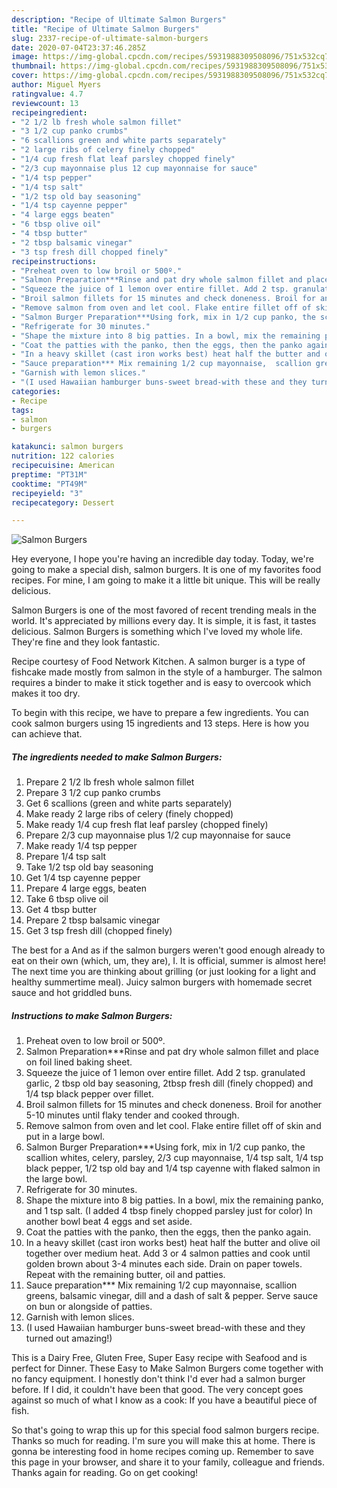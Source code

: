 ```yaml
---
description: "Recipe of Ultimate Salmon Burgers"
title: "Recipe of Ultimate Salmon Burgers"
slug: 2337-recipe-of-ultimate-salmon-burgers
date: 2020-07-04T23:37:46.285Z
image: https://img-global.cpcdn.com/recipes/5931988309508096/751x532cq70/salmon-burgers-recipe-main-photo.jpg
thumbnail: https://img-global.cpcdn.com/recipes/5931988309508096/751x532cq70/salmon-burgers-recipe-main-photo.jpg
cover: https://img-global.cpcdn.com/recipes/5931988309508096/751x532cq70/salmon-burgers-recipe-main-photo.jpg
author: Miguel Myers
ratingvalue: 4.7
reviewcount: 13
recipeingredient:
- "2 1/2 lb fresh whole salmon fillet"
- "3 1/2 cup panko crumbs"
- "6 scallions green and white parts separately"
- "2 large ribs of celery finely chopped"
- "1/4 cup fresh flat leaf parsley chopped finely"
- "2/3 cup mayonnaise plus 12 cup mayonnaise for sauce"
- "1/4 tsp pepper"
- "1/4 tsp salt"
- "1/2 tsp old bay seasoning"
- "1/4 tsp cayenne pepper"
- "4 large eggs beaten"
- "6 tbsp olive oil"
- "4 tbsp butter"
- "2 tbsp balsamic vinegar"
- "3 tsp fresh dill chopped finely"
recipeinstructions:
- "Preheat oven to low broil or 500º."
- "Salmon Preparation***Rinse and pat dry whole salmon fillet and place on foil lined baking sheet."
- "Squeeze the juice of 1 lemon over entire fillet. Add 2 tsp. granulated garlic, 2 tbsp old bay seasoning, 2tbsp fresh dill (finely chopped) and 1/4 tsp black pepper over fillet."
- "Broil salmon fillets for 15 minutes and check doneness. Broil for another 5-10 minutes until flaky tender and cooked through."
- "Remove salmon from oven and let cool. Flake entire fillet off of skin and put in a large bowl."
- "Salmon Burger Preparation***Using fork, mix in 1/2 cup panko, the scallion whites, celery, parsley, 2/3 cup mayonnaise,  1/4 tsp salt, 1/4 tsp black pepper, 1/2 tsp old bay and 1/4 tsp cayenne with flaked salmon in the large bowl."
- "Refrigerate for 30 minutes."
- "Shape the mixture into 8 big patties. In a bowl, mix the remaining panko, and 1 tsp salt. (I added 4 tbsp finely chopped parsley just for color) In another bowl beat 4 eggs and set aside."
- "Coat the patties with the panko, then the eggs, then the panko again."
- "In a heavy skillet (cast iron works best) heat half the butter and olive oil together over medium heat. Add 3 or 4 salmon patties and cook until golden brown about 3-4 minutes each side. Drain on paper towels. Repeat with the remaining butter, oil and patties."
- "Sauce preparation*** Mix remaining 1/2 cup mayonnaise,  scallion greens, balsamic vinegar, dill and a dash of salt &amp; pepper. Serve sauce on bun or alongside of patties."
- "Garnish with lemon slices."
- "(I used Hawaiian hamburger buns-sweet bread-with these and they turned out amazing!)"
categories:
- Recipe
tags:
- salmon
- burgers

katakunci: salmon burgers 
nutrition: 122 calories
recipecuisine: American
preptime: "PT31M"
cooktime: "PT49M"
recipeyield: "3"
recipecategory: Dessert

---
```



![Salmon Burgers](https://img-global.cpcdn.com/recipes/5931988309508096/751x532cq70/salmon-burgers-recipe-main-photo.jpg)

Hey everyone, I hope you're having an incredible day today. Today, we're going to make a special dish, salmon burgers. It is one of my favorites food recipes. For mine, I am going to make it a little bit unique. This will be really delicious.

Salmon Burgers is one of the most favored of recent trending meals in the world. It's appreciated by millions every day. It is simple, it is fast, it tastes delicious. Salmon Burgers is something which I've loved my whole life. They're fine and they look fantastic.

Recipe courtesy of Food Network Kitchen. A salmon burger is a type of fishcake made mostly from salmon in the style of a hamburger. The salmon requires a binder to make it stick together and is easy to overcook which makes it too dry.


To begin with this recipe, we have to prepare a few ingredients. You can cook salmon burgers using 15 ingredients and 13 steps. Here is how you can achieve that.

<!--inarticleads1-->

##### The ingredients needed to make Salmon Burgers:

1. Prepare 2 1/2 lb fresh whole salmon fillet
1. Prepare 3 1/2 cup panko crumbs
1. Get 6 scallions (green and white parts separately)
1. Make ready 2 large ribs of celery (finely chopped)
1. Make ready 1/4 cup fresh flat leaf parsley (chopped finely)
1. Prepare 2/3 cup mayonnaise plus 1/2 cup mayonnaise for sauce
1. Make ready 1/4 tsp pepper
1. Prepare 1/4 tsp salt
1. Take 1/2 tsp old bay seasoning
1. Get 1/4 tsp cayenne pepper
1. Prepare 4 large eggs, beaten
1. Take 6 tbsp olive oil
1. Get 4 tbsp butter
1. Prepare 2 tbsp balsamic vinegar
1. Get 3 tsp fresh dill (chopped finely)


The best for a And as if the salmon burgers weren&#39;t good enough already to eat on their own (which, um, they are), I. It is official, summer is almost here! The next time you are thinking about grilling (or just looking for a light and healthy summertime meal). Juicy salmon burgers with homemade secret sauce and hot griddled buns. 

<!--inarticleads2-->

##### Instructions to make Salmon Burgers:

1. Preheat oven to low broil or 500º.
1. Salmon Preparation***Rinse and pat dry whole salmon fillet and place on foil lined baking sheet.
1. Squeeze the juice of 1 lemon over entire fillet. Add 2 tsp. granulated garlic, 2 tbsp old bay seasoning, 2tbsp fresh dill (finely chopped) and 1/4 tsp black pepper over fillet.
1. Broil salmon fillets for 15 minutes and check doneness. Broil for another 5-10 minutes until flaky tender and cooked through.
1. Remove salmon from oven and let cool. Flake entire fillet off of skin and put in a large bowl.
1. Salmon Burger Preparation***Using fork, mix in 1/2 cup panko, the scallion whites, celery, parsley, 2/3 cup mayonnaise,  1/4 tsp salt, 1/4 tsp black pepper, 1/2 tsp old bay and 1/4 tsp cayenne with flaked salmon in the large bowl.
1. Refrigerate for 30 minutes.
1. Shape the mixture into 8 big patties. In a bowl, mix the remaining panko, and 1 tsp salt. (I added 4 tbsp finely chopped parsley just for color) In another bowl beat 4 eggs and set aside.
1. Coat the patties with the panko, then the eggs, then the panko again.
1. In a heavy skillet (cast iron works best) heat half the butter and olive oil together over medium heat. Add 3 or 4 salmon patties and cook until golden brown about 3-4 minutes each side. Drain on paper towels. Repeat with the remaining butter, oil and patties.
1. Sauce preparation*** Mix remaining 1/2 cup mayonnaise,  scallion greens, balsamic vinegar, dill and a dash of salt &amp; pepper. Serve sauce on bun or alongside of patties.
1. Garnish with lemon slices.
1. (I used Hawaiian hamburger buns-sweet bread-with these and they turned out amazing!)


This is a Dairy Free, Gluten Free, Super Easy recipe with Seafood and is perfect for Dinner. These Easy to Make Salmon Burgers come together with no fancy equipment. I honestly don&#39;t think I&#39;d ever had a salmon burger before. If I did, it couldn&#39;t have been that good. The very concept goes against so much of what I know as a cook: If you have a beautiful piece of fish. 

So that's going to wrap this up for this special food salmon burgers recipe. Thanks so much for reading. I'm sure you will make this at home. There is gonna be interesting food in home recipes coming up. Remember to save this page in your browser, and share it to your family, colleague and friends. Thanks again for reading. Go on get cooking!
